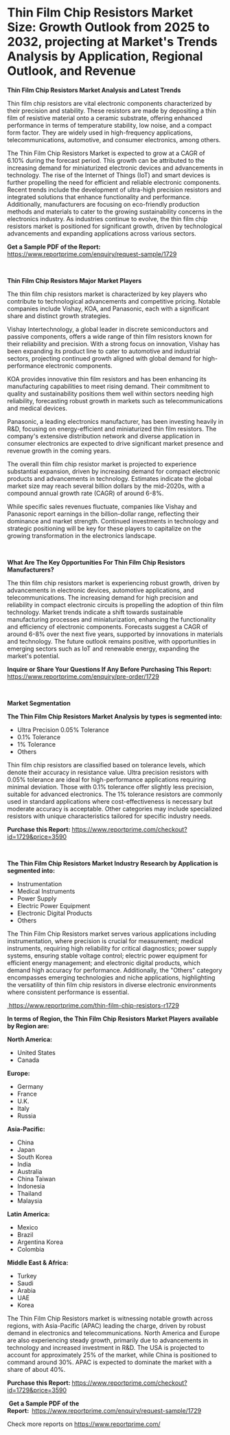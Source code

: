 <p><h1>Thin Film Chip Resistors Market Size: Growth Outlook from 2025 to 2032, projecting at Market's Trends Analysis by Application, Regional Outlook, and Revenue</h1></p><p><strong>Thin Film Chip Resistors Market Analysis and Latest Trends</strong></p>
<p><p>Thin film chip resistors are vital electronic components characterized by their precision and stability. These resistors are made by depositing a thin film of resistive material onto a ceramic substrate, offering enhanced performance in terms of temperature stability, low noise, and a compact form factor. They are widely used in high-frequency applications, telecommunications, automotive, and consumer electronics, among others.</p><p>The Thin Film Chip Resistors Market is expected to grow at a CAGR of 6.10% during the forecast period. This growth can be attributed to the increasing demand for miniaturized electronic devices and advancements in technology. The rise of the Internet of Things (IoT) and smart devices is further propelling the need for efficient and reliable electronic components. Recent trends include the development of ultra-high precision resistors and integrated solutions that enhance functionality and performance. Additionally, manufacturers are focusing on eco-friendly production methods and materials to cater to the growing sustainability concerns in the electronics industry. As industries continue to evolve, the thin film chip resistors market is positioned for significant growth, driven by technological advancements and expanding applications across various sectors.</p></p>
<p><strong>Get a Sample PDF of the Report:&nbsp;</strong> <a href="https://www.reportprime.com/enquiry/request-sample/1729?utm_campaign=2890&utm_medium=2&utm_source=Github&utm_content=ia&utm_term=18032025&utm_id=thin-film-chip-resistors">https://www.reportprime.com/enquiry/request-sample/1729</a></p>
<p>&nbsp;</p>
<p><strong>Thin Film Chip Resistors Major Market Players</strong></p>
<p><p>The thin film chip resistors market is characterized by key players who contribute to technological advancements and competitive pricing. Notable companies include Vishay, KOA, and Panasonic, each with a significant share and distinct growth strategies.</p><p>Vishay Intertechnology, a global leader in discrete semiconductors and passive components, offers a wide range of thin film resistors known for their reliability and precision. With a strong focus on innovation, Vishay has been expanding its product line to cater to automotive and industrial sectors, projecting continued growth aligned with global demand for high-performance electronic components.</p><p>KOA provides innovative thin film resistors and has been enhancing its manufacturing capabilities to meet rising demand. Their commitment to quality and sustainability positions them well within sectors needing high reliability, forecasting robust growth in markets such as telecommunications and medical devices.</p><p>Panasonic, a leading electronics manufacturer, has been investing heavily in R&D, focusing on energy-efficient and miniaturized thin film resistors. The company's extensive distribution network and diverse application in consumer electronics are expected to drive significant market presence and revenue growth in the coming years.</p><p>The overall thin film chip resistor market is projected to experience substantial expansion, driven by increasing demand for compact electronic products and advancements in technology. Estimates indicate the global market size may reach several billion dollars by the mid-2020s, with a compound annual growth rate (CAGR) of around 6-8%.</p><p>While specific sales revenues fluctuate, companies like Vishay and Panasonic report earnings in the billion-dollar range, reflecting their dominance and market strength. Continued investments in technology and strategic positioning will be key for these players to capitalize on the growing transformation in the electronics landscape.</p></p>
<p>&nbsp;</p>
<p><strong>What Are The Key Opportunities For Thin Film Chip Resistors Manufacturers?</strong></p>
<p><p>The thin film chip resistors market is experiencing robust growth, driven by advancements in electronic devices, automotive applications, and telecommunications. The increasing demand for high precision and reliability in compact electronic circuits is propelling the adoption of thin film technology. Market trends indicate a shift towards sustainable manufacturing processes and miniaturization, enhancing the functionality and efficiency of electronic components. Forecasts suggest a CAGR of around 6-8% over the next five years, supported by innovations in materials and technology. The future outlook remains positive, with opportunities in emerging sectors such as IoT and renewable energy, expanding the market's potential.</p></p>
<p><strong>Inquire or Share Your Questions If Any Before Purchasing This Report:</strong> <a href="https://www.reportprime.com/enquiry/pre-order/1729?utm_campaign=2890&utm_medium=2&utm_source=Github&utm_content=ia&utm_term=18032025&utm_id=thin-film-chip-resistors">https://www.reportprime.com/enquiry/pre-order/1729</a></p>
<p>&nbsp;</p>
<p><strong>Market Segmentation</strong></p>
<p><strong>The Thin Film Chip Resistors Market Analysis by types is segmented into:</strong></p>
<p><ul><li>Ultra Precision 0.05% Tolerance</li><li>0.1% Tolerance</li><li>1% Tolerance</li><li>Others</li></ul></p>
<p><p>Thin film chip resistors are classified based on tolerance levels, which denote their accuracy in resistance value. Ultra precision resistors with 0.05% tolerance are ideal for high-performance applications requiring minimal deviation. Those with 0.1% tolerance offer slightly less precision, suitable for advanced electronics. The 1% tolerance resistors are commonly used in standard applications where cost-effectiveness is necessary but moderate accuracy is acceptable. Other categories may include specialized resistors with unique characteristics tailored for specific industry needs.</p></p>
<p><strong>Purchase this Report:&nbsp;</strong><a href="https://www.reportprime.com/checkout?id=1729&price=3590&utm_campaign=2890&utm_medium=2&utm_source=Github&utm_content=ia&utm_term=18032025&utm_id=thin-film-chip-resistors">https://www.reportprime.com/checkout?id=1729&price=3590</a></p>
<p>&nbsp;</p>
<p><strong>The Thin Film Chip Resistors Market Industry Research by Application is segmented into:</strong></p>
<p><ul><li>Instrumentation</li><li>Medical Instruments</li><li>Power Supply</li><li>Electric Power Equipment</li><li>Electronic Digital Products</li><li>Others</li></ul></p>
<p><p>The Thin Film Chip Resistors market serves various applications including instrumentation, where precision is crucial for measurement; medical instruments, requiring high reliability for critical diagnostics; power supply systems, ensuring stable voltage control; electric power equipment for efficient energy management; and electronic digital products, which demand high accuracy for performance. Additionally, the "Others" category encompasses emerging technologies and niche applications, highlighting the versatility of thin film chip resistors in diverse electronic environments where consistent performance is essential.</p></p>
<p><a href="https://www.reportprime.com/thin-film-chip-resistors-r1729?utm_campaign=2890&utm_medium=2&utm_source=Github&utm_content=ia&utm_term=18032025&utm_id=thin-film-chip-resistors">&nbsp;https://www.reportprime.com/thin-film-chip-resistors-r1729</a></p>
<p><strong>In terms of Region, the Thin Film Chip Resistors Market Players available by Region are:</strong></p>
<p>
    <p> <strong> North America: </strong>
        <ul>
            <li>United States</li>
            <li>Canada</li>
        </ul>
        </p> 
    <p> <strong> Europe: </strong>
        <ul>
            <li>Germany</li>
            <li>France</li>
            <li>U.K.</li>
            <li>Italy</li>
            <li>Russia</li>
        </ul>
        </p> 
    <p> <strong> Asia-Pacific: </strong>
        <ul>
            <li>China</li>
            <li>Japan</li>
            <li>South Korea</li>
            <li>India</li>
            <li>Australia</li>
            <li>China Taiwan</li>
            <li>Indonesia</li>
            <li>Thailand</li>
            <li>Malaysia</li>
        </ul>
        </p> 
    <p> <strong> Latin America: </strong>
        <ul>
            <li>Mexico</li>
            <li>Brazil</li>
            <li>Argentina Korea</li>
            <li>Colombia</li>
        </ul>
        </p> 
    <p> <strong> Middle East & Africa: </strong>
        <ul>
            <li>Turkey</li>
            <li>Saudi</li>
            <li>Arabia</li>
            <li>UAE</li>
            <li>Korea</li>
        </ul>
    </p>
    </p>
<p><p>The Thin Film Chip Resistors market is witnessing notable growth across regions, with Asia-Pacific (APAC) leading the charge, driven by robust demand in electronics and telecommunications. North America and Europe are also experiencing steady growth, primarily due to advancements in technology and increased investment in R&D. The USA is projected to account for approximately 25% of the market, while China is positioned to command around 30%. APAC is expected to dominate the market with a share of about 40%.</p></p>
<p><strong>Purchase this Report: </strong><a href="https://www.reportprime.com/checkout?id=1729&price=3590&utm_campaign=2890&utm_medium=2&utm_source=Github&utm_content=ia&utm_term=18032025&utm_id=thin-film-chip-resistors">https://www.reportprime.com/checkout?id=1729&price=3590</a></p>
<p>&nbsp;<strong>Get a Sample PDF of the Report:&nbsp;&nbsp;</strong><a href="https://www.reportprime.com/enquiry/request-sample/1729?utm_campaign=2890&utm_medium=2&utm_source=Github&utm_content=ia&utm_term=18032025&utm_id=thin-film-chip-resistors">https://www.reportprime.com/enquiry/request-sample/1729</a></p>
<p><strong></strong></p>
<p>Check more reports on <a href="https://www.reportprime.com/?utm_campaign=2890&utm_medium=2&utm_source=Github&utm_content=ia&utm_term=18032025&utm_id=thin-film-chip-resistors">https://www.reportprime.com/</a></p>